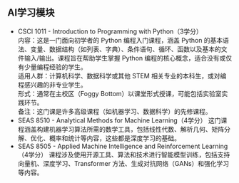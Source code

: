 ## AI学习模块
- CSCI 1011 - Introduction to Programming with Python（3学分）  
内容：这是一门面向初学者的 Python 编程入门课程，涵盖 Python 的基本语法、变量、数据结构（如列表、字典）、条件语句、循环、函数以及基本的文件输入/输出。课程旨在帮助学生掌握 Python 编程的核心概念，适合没有或仅有少量编程经验的学生。  
适用人群：计算机科学、数据科学或其他 STEM 相关专业的本科生，或对编程感兴趣的非专业学生。  
形式：通常在主校区（Foggy Bottom）以课堂形式授课，可能包括实验室实践环节。  
备注：这门课是许多高级课程（如机器学习、数据科学）的先修课程。  
- SEAS 8510 - Analytical Methods for Machine Learning（4学分）
这门课程涵盖构建机器学习算法所需的数学工具，包括线性代数、解析几何、矩阵分解、优化、概率和统计等内容，这些都是深度学习的基础。
- SEAS 8505 - Applied Machine Intelligence and Reinforcement Learning（4学分）
课程涉及使用开源工具、算法和技术进行智能模型训练，包括支持向量机、深度学习、Transformer 方法、生成对抗网络（GANs）和强化学习等内容。
